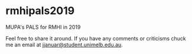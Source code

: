 # rmhipals2019

MUPA's PALS for RMHI in 2019

Feel free to share it around. If you have any comments or criticisms chuck me an email at jjanuar@student.unimelb.edu.au.
